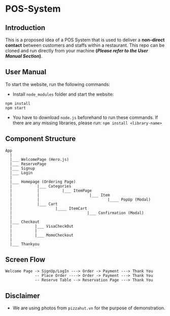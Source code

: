 # POS-System

## Introduction
This is a proposed idea of a POS System that is used to deliver a **non-direct contact** between customers and staffs within a restaurant. 
This repo can be cloned and run directly from your machine **(_Please refer to the User Manual Section_)**.


## User Manual

To start the website, run the following commands:

- Install `node_modules` folder and start the website:
```
npm install
npm start
```
- You have to download `node.js` beforehand to run these commands. If there are any missing libraries, please run: `npm install <library-name>`


## Component Structure

```
App
  |
  |___ WelcomePage (Hero.js)
  |___ ReservePage
  |___ Signup
  |___ Login
  |
  |___ Homepage (Ordering Page)
  |           |___ Categories     
  |           |          |___ ItemPage 
  |           |                      |___ Item
  |           |                              |____ PopUp (Modal)
  |           |___ Cart
  |                   |____ ItemCart
  |                                 |___ Confirmation (Modal) 
  |
  |___ Checkout
  |          |___ VisaCheckOut
  |          |               
  |          |___ MomoCheckout
  |
  |___ Thankyou
```

## Screen Flow

```
Welcome Page -> SignUp/LogIn ---> Order -> Payment ---> Thank You
             -- Place Order ----> Order -> Payment ---> Thank You
             -- Reserve Table --> Reservation Page ---> Thank You
```



## Disclaimer
- We are using photos from `pizzahut.vn` for the purpose of demonstration.
